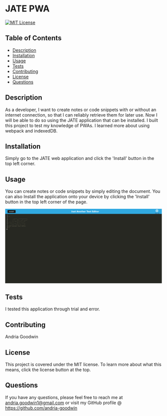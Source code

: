 # JATE PWA

[![MIT License](https://img.shields.io/badge/License-MIT-blue.svg)](https://mit-license.org/)

## Table of Contents
* [Description](#description)
* [Installation](#installation)
* [Usage](#usage)
* [Tests](#tests)
* [Contributing](#contributing)
* [License](#license)
* [Questions](#questions)

## Description
As a developer, I want to create notes or code snippets with or without an internet connection, so that I can reliably retrieve them for later use. Now I will be able to do so using the JATE application that can be installed. I built this project to test my knowledge of PWAs. I learned more about using webpack and indexedDB.

## Installation
Simply go to the JATE web application and click the 'Install' button in the top left corner.

## Usage
You can create notes or code snippets by simply editing the document. You can also Install the application onto your device by clicking the 'Install' button in the top left corner of the page.

![alt text](images/jate-pwa.png)

## Tests
I tested this application through trial and error.

## Contributing
Andria Goodwin

## License
This project is covered under the MIT license. To learn more about what this means, click the license button at the top.

## Questions
If you have any questions, please feel free to reach me at andria.goodwin1@gmail.com or visit my GitHub profile @ https://github.com/andria-goodwin